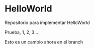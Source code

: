 # HelloWorld
Repositorio para implementar HelloWorld

Prueba, 1, 2, 3...

Esto es un cambio ahora en el branch
